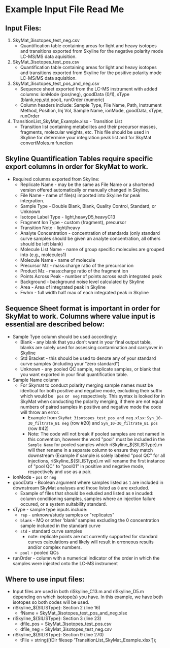 # Example Input File Read Me

## Input Files: 
1. SkyMat_3isotopes_test_neg.csv
    * Quantification table containing areas for light and heavy isotopes and transitions exported from Skyline for the negative polarity mode LC-MS/MS data aquisition.  
2. SkyMat_3isotopes_test_pos.csv
    * Quantification table containing areas for light and heavy isotopes and transitions exported from Skyline for the positive polarity mode LC-MS/MS data aquisition.
3. SkyMat_3isotopes_test_pos_and_neg.csv
    * Sequence sheet exported from the LC-MS instrument with added columns: ionMode (pos/neg), goodData (0/1), sType (blank,rep,std,pool), runOrder (numeric)
    * Column headers include: Sample Type, File Name, Path, Instrument Method, Position, Inj Vol, Sample Name, ionMode, goodData, sType, runOrder
4. TransitionList_SkyMat_Example.xlsx - Transition List 
    * Transition list containing metabolites and their precursor masses, fragments, molecular weights, etc. This file should be used in Skyline for determine your integration peak list and for SkyMat convertMoles.m function

## Skyline Quantification Tables require specific export columns in order for SkyMat to work. 
* Required columns exported from Skyline: 
  * Replicate Name - may be the same as File Name or a shortened version offered automatically or manually changed in Skyline.
  * File Name - name of file(s) imported into Skyline for peak integration.
  * Sample Type - Double Blank, Blank, Quality Control, Standard, or Unknown
  * Isotope Label Type - light,heavyD5,heavyC13
  * Fragment Ion Type - custom (fragment), precursor
  * Transition Note - light/heavy
  * Analyte Concentration - concentration of standards (only standard curve samples should be given an analyte concentration, all others should be left blank)
  * Molecule List Name - name of group specific molecules are grouped into (e.g., molecules1) 
  * Molecule Name - name of molecule
  * Precursor Mz - mass:charge ratio of the precursor ion
  * Product Mz - mass:charge ratio of the fragment ion
  * Points Across Peak - number of points across each integrated peak
  * Background - background noise level calculated by Skyline
  * Area - Area of integrated peak in Skyline
  * Fwhm - full width half max of each integrated peak in Skyline
 
## Sequence Sheet format is important in order for SkyMat to work. Columns where value input is essential are described below:
* Sample Type column should be used accordingly:
   * Blank - any blank that you don't want in your final output table, blanks are solely used for assessing contamination and carryover in Skyline
   * Std Bracket - this should be used to denote any of your standard curve samples (including your "zero standard")
   * Unknown - any pooled QC sample, replicate samples, or blank that you want exported in your final quantification table.
* Sample Name column
   * For Skymat to conduct polarity merging sample names must be identical for both positive and negative mode, excludiing their suffix which would be ` pos` or ` neg` respectively. This syntax is looked for in SkyMat when conducting the polarity merging, if there are not equal numbers of paired samples in positive and negative mode the code will throw an error.
     * Example from `SkyMat_3isotopes_test_pos_and_neg.xlsx`: `Syn_10-30_filtrate_B1 neg` (row #20) and `Syn_10-30_filtrate_B1 pos` (row #42)
     * Note: The code will not break if pooled samples are not named in this convention, however the word "pool" must be included in the `Sample Name` for pooled samples which riSkyline_${SILISType}.m will then rename in a separate column to ensure they match downstream (Example if sample is solely labeled "pool QC" for all injections, riSkyline_${SILISType}.m will rename the first instance of "pool QC" to "pool01" in positive and negative mode, respectively and use as a pair.
* ionMode - `pos` or `neg`
* goodData - Boolean argument where samples listed as `1` are included in downstream SkyMat analyses and those listed as `0` are excluded.
   * Example of files that should be exluded and listed as `0` incuded: column conditioning samples, samples where an injection failure occured, or a system suitability standard.  
* sType - sample type inputs include:
   * `rep` - unknown/study samples or "replicates"
   * `blank` - MQ or other 'blank' samples excluding the 0 concentration sample included in the standard curve
   * `std` - standard curve samples
       * note: replicate points are not currently supported for standard curves calculations and likely will result in erroneous results and/or complex numbers.  
   * `pool` - pooled QCs
* runOrder - column with a numerical indicator of the order in which the samples were injected onto the LC-MS instrument

## Where to use input files: 
* Input files are used in both riSkyline_C13.m and riSkyline_D5.m depending on which isotope(s) you have. In this example, we have both isotopes so both codes will be used. 
* riSkyline_${SILISType}: Section 2 (line 16)
  * fName = SkyMat_3isotopes_test_pos_and_neg.xlsx
* riSkyline_${SILISType}: Section 3 (line 23)
   * dfile_pos = SkyMat_3isotopes_test_pos.csv
   * dfile_neg = SkyMat_3isotopes_test_neg.csv
* riSkyline_${SILISType}: Section 9 (line 270)
  * tFile = string([tDir filesep 'TransitionList_SkyMat_Example.xlsx']);
